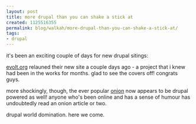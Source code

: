```yaml
---
layout: post
title: more drupal than you can shake a stick at
created: 1125516355
permalink: blog/walkah/more-drupal-than-you-can-shake-a-stick-at/
tags:
- drupal
---
```

<p>it's been an exciting couple of days for new drupal sitings:</p>

<p><a href="http://www.evolt.org/">evolt.org</a> relauned their new site a couple days ago - a project that i knew had been in the works for months. glad to see the covers off! congrats guys.</p>

<p>more shockingly, though, the ever popular <a href="http://www.theonion.com/">onion</a> now appears to be drupal powered as well! anyone who's been online and has a sense of humour has undoubtedly read an onion article or two. </p>

<p>drupal world domination. here we come.</p>

